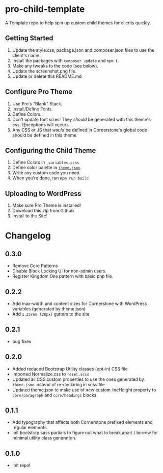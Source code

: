 # pro-child-template

A Template repo to help spin up custom child themes for clients quickly.

## Getting Started

1. Update the style.css, package.json and composer.json files to use the client's name.
2. Install the packages with `composer update` and `npm i`.
3. Make any tweaks to the code (see below).
4. Update the screenshot.png file.
5. Update or delete this README.md.

## Configure Pro Theme

1. Use Pro's "Blank" Stack.
2. Install/Define Fonts.
3. Define Colors.
4. Don't update font sizes! They _should_ be generated with this theme's css. (Exceptions will occur).
5. Any CSS or JS that _would_ be defined in Cornerstone's global code should be defined in this theme.

## Configuring the Child Theme

1. Define Colors in `_variables.scss`
2. Define color palette in [`theme.json`](https://developer.wordpress.org/themes/global-settings-and-styles/settings/color/).
3. Write any custom code you need.
4. When you're done, run `npm run build`

## Uploading to WordPress

1. Make sure Pro Theme is installed!
2. Download this zip from Github
3. Install to the Site!

# Changelog

## 0.3.0

-   Remove Core Patterns
-   Disable Block Locking UI for non-admin users.
-   Register Kingdom One pattern with basic php file.

## 0.2.2

-   Add max-width and content sizes for Cornerstone with WordPress variables (generated by theme.json)
-   Add `1.25rem (20px)` gutters to the site

## 0.2.1

-   bug fixes

## 0.2.0

-   Added reduced Bootstrap Utility classes (opt-in) CSS file
-   Imported Normalize.css to `reset.scss`
-   Updated all CSS custom properties to use the ones generated by `theme.json` instead of re-declaring in scss file
-   Updated theme.json to make use of new custom lineHeight property to `core/paragraph` and `core/headings` blocks

## 0.1.1

-   Add typography that affects both Cornerstone prefixed elements and regular elements.
-   Init bootstrap sass partials to figure out what to break apart / borrow for minimal utility class generation.

## 0.1.0

-   Init repo!
